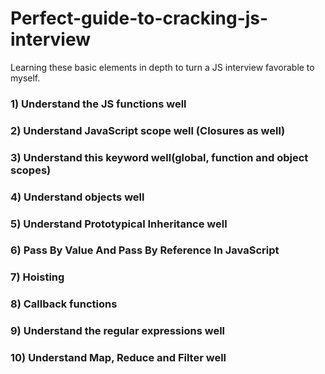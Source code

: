 # Perfect-guide-to-cracking-js-interview

Learning these basic elements in depth to turn a JS interview favorable to myself.

### 1) Understand the JS functions well

### 2) Understand JavaScript scope well (Closures as well)

### 3) Understand this keyword well(global, function and object scopes)

### 4) Understand objects well

### 5) Understand Prototypical Inheritance well

### 6) Pass By Value And Pass By Reference In JavaScript

### 7) Hoisting

### 8) Callback functions

### 9) Understand the regular expressions well

### 10) Understand Map, Reduce and Filter well
